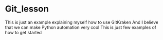 # Git_lesson

This is just an example explaining myself how to use GitKraken 
And I believe that we can make Python automation very cool 
This is just few examples of how to get started 
